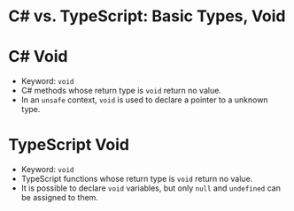 # C# vs. TypeScript: Basic Types, Void


# C# Void

* Keyword: `void`
* C# methods whose return type is `void` return no value.
* In an `unsafe` context, `void` is used to declare a pointer to a
  unknown type.


# TypeScript Void

* Keyword: `void`
* TypeScript functions whose return type is `void` return no value.
* It is possible to declare `void` variables, but only `null` and
  `undefined` can be assigned to them.
